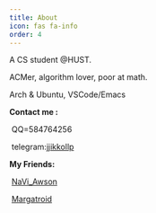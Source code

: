 ```yaml
---
title: About
icon: fas fa-info
order: 4
---
```


A CS student @HUST.

ACMer, algorithm lover, poor at math.

Arch & Ubuntu, VSCode/Emacs



**Contact me :** 

​		QQ=584764256

​		telegram:[jjikkollp](https://t.me/jjikkollp)

**My Friends:**

​		[NaVi_Awson](https://www.cnblogs.com/NaVi-Awson/)

​		[Margatroid](https://blog.mgt.moe/)

